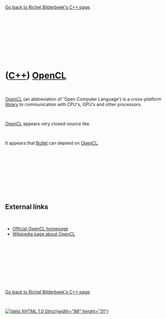 

[Go back to Richel Bilderbeek's C++ page](Cpp.htm).

 

 

 

 

 

([C++](Cpp.htm)) [OpenCL](CppOpenCl.htm)
========================================

 

[OpenCL](CppOpenCl.htm) (an abbreviation of 'Open Computer Language') is
a cross-platform [library](CppLibrary.htm) to communication with CPU's,
GPU's and other processors.

 

[OpenCL](CppOpenCl.htm) appears very closed-source like.

 

It appears that [Bullet](CppBullet.htm) can depend on
[OpenCL](CppOpenCl.htm).

 

 

 

 

 

External links
--------------

 

-   [Official OpenCL homepage](https://www.khronos.org/opencl)
-   [Wikipedia page about OpenCL](https://en.wikipedia.org/wiki/OpenCL)

 

 

 

 

 

[Go back to Richel Bilderbeek's C++ page](Cpp.htm).



 

[![Valid XHTML 1.0 Strict](valid-xhtml10.png){width="88"
height="31"}](http://validator.w3.org/check?uri=referer)
